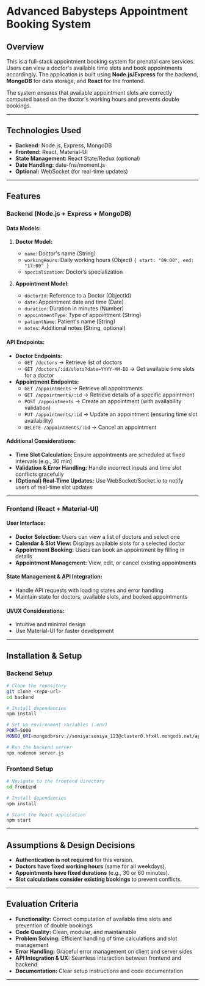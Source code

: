 # Advanced Babysteps Appointment Booking System

## Overview
This is a full-stack appointment booking system for prenatal care services. Users can view a doctor's available time slots and book appointments accordingly. The application is built using **Node.js/Express** for the backend, **MongoDB** for data storage, and **React** for the frontend.

The system ensures that available appointment slots are correctly computed based on the doctor's working hours and prevents double bookings.

---

## Technologies Used
- **Backend:** Node.js, Express, MongoDB
- **Frontend:** React, Material-UI
- **State Management:** React State/Redux (optional)
- **Date Handling:** date-fns/moment.js
- **Optional:** WebSocket (for real-time updates)

---

## Features
### **Backend (Node.js + Express + MongoDB)**
#### **Data Models:**
1. **Doctor Model:**
   - `name`: Doctor's name (String)
   - `workingHours`: Daily working hours (Object) `{ start: "09:00", end: "17:00" }`
   - `specialization`: Doctor’s specialization

2. **Appointment Model:**
   - `doctorId`: Reference to a Doctor (ObjectId)
   - `date`: Appointment date and time (Date)
   - `duration`: Duration in minutes (Number)
   - `appointmentType`: Type of appointment (String)
   - `patientName`: Patient's name (String)
   - `notes`: Additional notes (String, optional)

#### **API Endpoints:**
- **Doctor Endpoints:**
  - `GET /doctors` → Retrieve list of doctors
  - `GET /doctors/:id/slots?date=YYYY-MM-DD` → Get available time slots for a doctor
- **Appointment Endpoints:**
  - `GET /appointments` → Retrieve all appointments
  - `GET /appointments/:id` → Retrieve details of a specific appointment
  - `POST /appointments` → Create an appointment (with availability validation)
  - `PUT /appointments/:id` → Update an appointment (ensuring time slot availability)
  - `DELETE /appointments/:id` → Cancel an appointment

#### **Additional Considerations:**
- **Time Slot Calculation:** Ensure appointments are scheduled at fixed intervals (e.g., 30 min)
- **Validation & Error Handling:** Handle incorrect inputs and time slot conflicts gracefully
- **(Optional) Real-Time Updates:** Use WebSocket/Socket.io to notify users of real-time slot updates

---

### **Frontend (React + Material-UI)**
#### **User Interface:**
- **Doctor Selection:** Users can view a list of doctors and select one
- **Calendar & Slot View:** Displays available slots for a selected doctor
- **Appointment Booking:** Users can book an appointment by filling in details
- **Appointment Management:** View, edit, or cancel existing appointments

#### **State Management & API Integration:**
- Handle API requests with loading states and error handling
- Maintain state for doctors, available slots, and booked appointments

#### **UI/UX Considerations:**
- Intuitive and minimal design
- Use Material-UI for faster development

---

## Installation & Setup
### **Backend Setup**
```bash
# Clone the repository
git clone <repo-url>
cd backend

# Install dependencies
npm install

# Set up environment variables (.env)
PORT=5000
MONGO_URI=mongodb+srv://soniya:soniya_123@cluster0.hfx4l.mongodb.net/appointmentDB?retryWrites=true&w=majority&appName=Cluster0

# Run the backend server
npx nodemon server.js
```

### **Frontend Setup**
```bash
# Navigate to the frontend directory
cd frontend

# Install dependencies
npm install

# Start the React application
npm start
```

---

## Assumptions & Design Decisions
- **Authentication is not required** for this version.
- **Doctors have fixed working hours** (same for all weekdays).
- **Appointments have fixed durations** (e.g., 30 or 60 minutes).
- **Slot calculations consider existing bookings** to prevent conflicts.

---

## Evaluation Criteria
- **Functionality:** Correct computation of available time slots and prevention of double bookings
- **Code Quality:** Clean, modular, and maintainable
- **Problem Solving:** Efficient handling of time calculations and slot management
- **Error Handling:** Graceful error management on client and server sides
- **API Integration & UX:** Seamless interaction between frontend and backend
- **Documentation:** Clear setup instructions and code documentation

---





